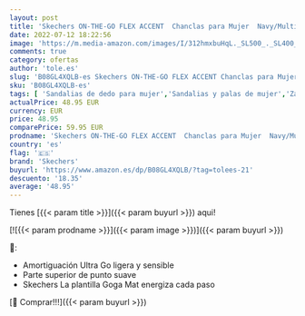 ```yaml
---
layout: post
title: 'Skechers ON-THE-GO FLEX ACCENT  Chanclas para Mujer  Navy/Multi Textile  37 EU'
date: 2022-07-12 18:22:56
image: 'https://m.media-amazon.com/images/I/312hmxbuHqL._SL500_._SL400_.jpg'
comments: true
category: ofertas
author: 'tole.es'
slug: 'B08GL4XQLB-es Skechers ON-THE-GO FLEX ACCENT Chanclas para Mujer...'
sku: 'B08GL4XQLB-es'
tags: [ 'Sandalias de dedo para mujer','Sandalias y palas de mujer','Zapatos','Zapatos para mujer','Zapatos y complementos','chanclas','skechers','🇪🇸', ]
actualPrice: 48.95 EUR
currency: EUR
price: 48.95
comparePrice: 59.95 EUR
prodname: 'Skechers ON-THE-GO FLEX ACCENT  Chanclas para Mujer  Navy/Multi Textile  37 EU'
country: 'es'
flag: '🇪🇸'
brand: 'Skechers'
buyurl: 'https://www.amazon.es/dp/B08GL4XQLB/?tag=tolees-21'
descuento: '18.35'
average: '48.95'
---
```


Tienes [{{< param title >}}]({{< param buyurl >}}) aqui!

[![{{< param prodname >}}]({{< param image >}})]({{< param buyurl >}})

🔎:

- Amortiguación Ultra Go ligera y sensible
- Parte superior de punto suave
- Skechers La plantilla Goga Mat energiza cada paso

[🛒 Comprar!!!]({{< param buyurl >}})
